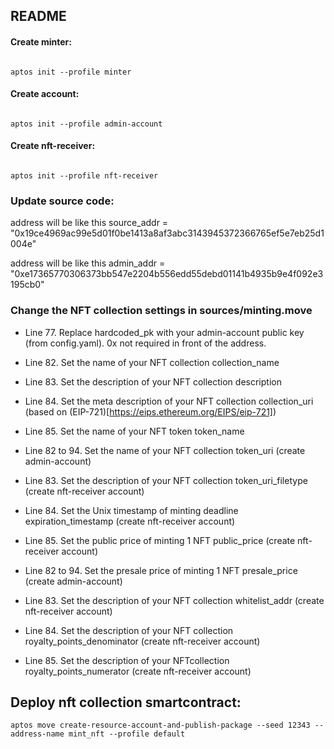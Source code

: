 ## README

#### Create minter:
```

aptos init --profile minter

```

#### Create account:
```

aptos init --profile admin-account

```


#### Create nft-receiver:
```

aptos init --profile nft-receiver

```

### Update source code:

address will be like this source_addr = "0x19ce4969ac99e5d01f0be1413a8af3abc3143945372366765ef5e7eb25d1004e"

address will be like this admin_addr = "0xe17365770306373bb547e2204b556edd55debd01141b4935b9e4f092e3195cb0"

### Change the NFT collection settings in sources/minting.move

- Line 77. Replace hardcoded_pk with your admin-account public key (from config.yaml). 0x not required in front of the address.

- Line 82. Set the name of your NFT collection collection_name

- Line 83. Set the description of your NFT collection description

- Line 84. Set the meta description of your NFT collection collection_uri (based on (EIP-721)[https://eips.ethereum.org/EIPS/eip-721])

- Line 85. Set the name of your NFT token token_name

- Line 82 to 94. Set the name of your NFT collection token_uri (create admin-account)

- Line 83. Set the description of your NFT collection token_uri_filetype (create nft-receiver account)

- Line 84. Set the Unix timestamp of minting deadline expiration_timestamp (create nft-receiver account)

- Line 85. Set the public price of minting 1 NFT public_price (create nft-receiver account)

- Line 82 to 94. Set the presale price of minting 1 NFT presale_price (create admin-account)

- Line 83. Set the description of your NFT collection whitelist_addr (create nft-receiver account)

- Line 84. Set the description of your NFT collection royalty_points_denominator (create nft-receiver account)

- Line 85. Set the description of your NFTcollection royalty_points_numerator (create nft-receiver account)


## Deploy nft collection smartcontract:

```
aptos move create-resource-account-and-publish-package --seed 12343 --address-name mint_nft --profile default 
```

